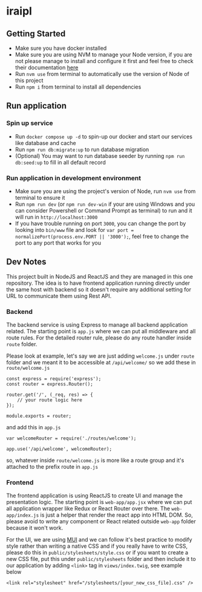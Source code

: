 # iraipl

## Getting Started

-   Make sure you have docker installed
-   Make sure you are using NVM to manage your Node version, if you are not please manage to install and configure it first and feel free to check their documentation [here](https://github.com/nvm-sh/nvm/blob/master/README.md)
-   Run `nvm use` from terminal to automatically use the version of Node of this project
-   Run `npm i` from terminal to install all dependencies

## Run application

### Spin up service

-   Run `docker compose up -d` to spin-up our docker and start our services like database and cache
-   Run `npm run db:migrate:up` to run database migration
-   (Optional) You may want to run database seeder by running `npm run db:seed:up` to fill in all default record

### Run application in development environment

-   Make sure you are using the project's version of Node, run `nvm use` from terminal to ensure it
-   Run `npm run dev` (or `npm run dev-win` if your are using Windows and you can consider Powershell or Command Prompt as terminal) to run and it will run in `http://localhost:3000`
-   If you have trouble running on port `3000`, you can change the port by looking into `bin/www` file and look for `var port = normalizePort(process.env.PORT || '3000');`, feel free to change the port to any port that works for you

## Dev Notes

This project built in NodeJS and ReactJS and they are managed in this one repository. The idea is to have frontend application running directly under the same host with backend so it doesn't require any additional setting for URL to communicate them using Rest API.

### Backend

The backend service is using Express to manage all backend application related. The starting point is `app.js` where we can put all middleware and all route rules. For the detailed router rule, please do any route handler inside `route` folder.

Please look at example, let's say we are just adding `welcome.js` under `route` folder and we meant it to be accessible at `/api/welcome/` so we add these in `route/welcome.js`

```
const express = require('express');
const router = express.Router();

router.get('/', (_req, res) => {
    // your route logic here
});

module.exports = router;
```

and add this in `app.js`

```
var welcomeRouter = require('./routes/welcome');

app.use('/api/welcome', welcomeRouter);
```

so, whatever inside `route/welcome.js` is more like a route group and it's attached to the prefix route in `app.js`

### Frontend

The frontend application is using ReactJS to create UI and manage the presentation logic. The starting point is `web-app/app.jsx` where we can put all application wrapper like Redux or React Router over there. The `web-app/index.js` is just a helper that render the react app into HTML DOM.
So, please avoid to write any component or React related outside `web-app` folder because it won't work.

For the UI, we are using [MUI](https://mui.com/material-ui/getting-started/) and we can follow it's best practice to modify style rather than writing a native CSS and if you really have to write CSS, please do this in `public/stylesheets/style.css` or if you want to create a new CSS file, put this under
`public/stylesheets` folder and then include it to our application by adding `<link>` tag in `views/index.twig`, see example below

```
<link rel="stylesheet" href="/stylesheets/[your_new_css_file].css" />
```
